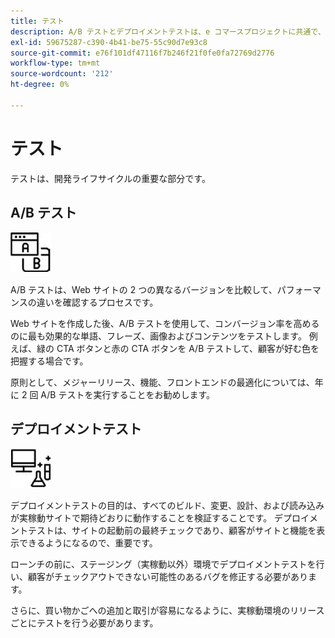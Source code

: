 ```yaml
---
title: テスト
description: A/B テストとデプロイメントテストは、e コマースプロジェクトに共通で、高品質の web サイトを確保するのに役立ちます。
exl-id: 59675287-c390-4b41-be75-55c90d7e93c8
source-git-commit: e76f101df47116f7b246f21f0fe0fa72769d2776
workflow-type: tm+mt
source-wordcount: '212'
ht-degree: 0%

---
```


# テスト

テストは、開発ライフサイクルの重要な部分です。

## A/B テスト

![AB テストアイコン ](../../assets/playbooks/a-b-testing.png)

A/B テストは、Web サイトの 2 つの異なるバージョンを比較して、パフォーマンスの違いを確認するプロセスです。

Web サイトを作成した後、A/B テストを使用して、コンバージョン率を高めるのに最も効果的な単語、フレーズ、画像およびコンテンツをテストします。 例えば、緑の CTA ボタンと赤の CTA ボタンを A/B テストして、顧客が好む色を把握する場合です。

原則として、メジャーリリース、機能、フロントエンドの最適化については、年に 2 回 A/B テストを実行することをお勧めします。

## デプロイメントテスト

![ デプロイメントテストアイコン ](../../assets/playbooks/deployment-testing.png)

デプロイメントテストの目的は、すべてのビルド、変更、設計、および読み込みが実稼動サイトで期待どおりに動作することを検証することです。 デプロイメントテストは、サイトの起動前の最終チェックであり、顧客がサイトと機能を表示できるようになるので、重要です。

ローンチの前に、ステージング（実稼動以外）環境でデプロイメントテストを行い、顧客がチェックアウトできない可能性のあるバグを修正する必要があります。

さらに、買い物かごへの追加と取引が容易になるように、実稼動環境のリリースごとにテストを行う必要があります。
